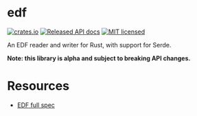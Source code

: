 # edf

[![crates.io](https://img.shields.io/crates/v/tack.svg)](https://crates.io/crates/tack)
[![Released API docs](https://docs.rs/tack/badge.svg)](https://docs.rs/tack)
[![MIT licensed](https://img.shields.io/badge/license-MIT-blue.svg)](./LICENSE)

An EDF reader and writer for Rust, with support for Serde.

**Note: this library is alpha and subject to breaking API changes.**

# Resources

- [EDF full spec](https://www.edfplus.info/specs/edf.html)
